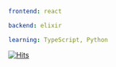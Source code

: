 ```yaml
frontend: react

backend: elixir

learning: TypeScript, Python
```

[![Hits](https://hits-app.vercel.app/hits?url=https://github.com/Koji-103&bgLeft=444444&bgRight=575fff&label=hits)](https://hits-app.vercel.app/)

